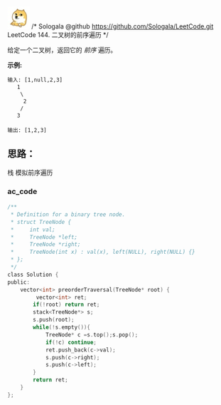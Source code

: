 ![](https://github.com/Sologala/SomeThings/blob/master/face.jpg?raw=true)
/*
    Sologala   @github    https://github.com/Sologala/LeetCode.git
    LeetCode   144. 二叉树的前序遍历
*/

给定一个二叉树，返回它的 *前序* 遍历。

 **示例:**

```
输入: [1,null,2,3]  
   1
    \
     2
    /
   3 

输出: [1,2,3]
```

## **思路：**

栈 模拟前序遍历

### **ac_code**
```c
/**
 * Definition for a binary tree node.
 * struct TreeNode {
 *     int val;
 *     TreeNode *left;
 *     TreeNode *right;
 *     TreeNode(int x) : val(x), left(NULL), right(NULL) {}
 * };
 */
class Solution {
public:
    vector<int> preorderTraversal(TreeNode* root) {
         vector<int> ret;
        if(!root) return ret;
        stack<TreeNode*> s;
        s.push(root);
        while(!s.empty()){
            TreeNode* c =s.top();s.pop();
            if(!c) continue;
            ret.push_back(c->val);            
            s.push(c->right);
            s.push(c->left);
        }
        return ret;        
    }
};
```